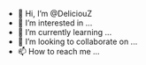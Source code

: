 - 👋 Hi, I’m @DeliciouZ
- 👀 I’m interested in ...
- 🌱 I’m currently learning ...
- 💞️ I’m looking to collaborate on ...
- 📫 How to reach me ...

<!---
DeliciouZ/DeliciouZ is a ✨ special ✨ repository because its `README.md` (this file) appears on your GitHub profile.
You can click the Preview link to take a look at your changes.
--->
